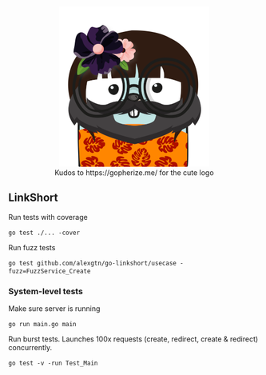 <p align="center">
  <img src="go-linkshort-logo-scaled.png" />
  <br />
  Kudos to https://gopherize.me/ for the cute logo
</p>

## LinkShort

Run tests with coverage

```
go test ./... -cover
```

Run fuzz tests

```
go test github.com/alexgtn/go-linkshort/usecase -fuzz=FuzzService_Create
```

### System-level tests

Make sure server is running

```
go run main.go main
```

Run burst tests. Launches 100x requests (create, redirect, create & redirect) concurrently.
```
go test -v -run Test_Main
```